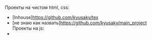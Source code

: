 Проекты на чистом html, css:
- [Inhouse]https://github.com/kyusaky/tex
- [не знаю как назвать]https://github.com/kyusaky/main_project
Проекты на js:
- 



